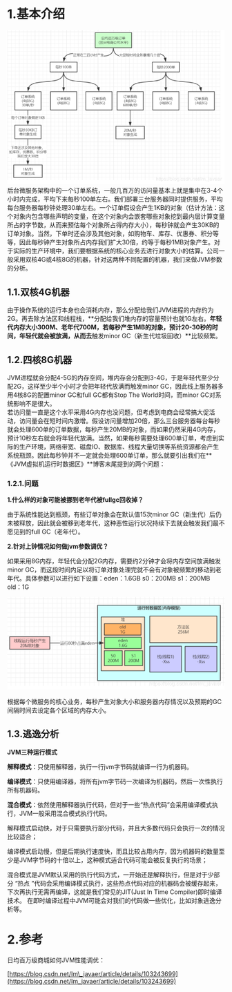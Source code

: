 # 1.基本介绍

![](/static/image/20191125190657919.png)  
后台微服务架构中的一个订单系统，一般几百万的访问量基本上就是集中在3-4个小时内完成，平均下来每秒100单左右。我们部署三台服务器同时提供服务，平均每台服务器每秒钟处理30单左右。一个订单假设会产生1KB的对象（估计方法：这个对象内包含哪些声明的变量，在这个对象内会嵌套哪些对象挖到最内层计算变量所占的字节数，从而来预估每个对象所占得内存大小），每秒钟就会产生30KB的订单对象。当然，下单时还会涉及其他对象，如购物车、库存、优惠券、积分等等，因此每秒钟产生对象所占内存我们扩大30倍，约等于每秒1MB对象产生。对于实际的生产环境中，我们要根据系统的核心业务去进行对象大小的估算。公司一般采用双核4G或4核8G的机器，针对这两种不同配置的机器，我们来做JVM参数的分析。

## 1.1.双核4G机器

由于操作系统的运行本身也会消耗内存，那么分配给我们JVM进程的内存约为2G。再去除方法区和线程栈，**分配给我们堆内存的容量预计也就1G左右。**年轻代内存大小300M、老年代700M，若每秒产生1MB的对象，预计20-30秒的时间，年轻代就会被放满，从而去**触发minor GC（新生代垃圾回收）**比较频繁。

## 1.2.四核8G机器

JVM进程就会分配4-5G的内存空间，堆内存会分配到3-4G，于是年轻代至少分配2G，这样至少半个小时才会把年轻代放满而触发minor GC，因此线上服务器多用4核8G的配置minor GC和full GC都有Stop The World时间，而minor GC对系统影响不是很大。  
若访问量一直是这个水平采用4G内存也没问题，但考虑到电商会经常搞大促活动，访问量会在短时间内激增。假设访问量增加20倍，那么三台服务器每台每秒就会处理600单的订单数据，每秒产生20MB的对象，而如果仍然采用4G内存，预计10秒左右就会将年轻代放满。当然，如果每秒需要处理600单订单，考虑到实际的生产环境，网络带宽、磁盘IO、数据库、线程大量切换等系统资源都会产生系统瓶颈。因此每秒钟并不一定就会处理600单订单，那么就要引出我们在**《JVM虚拟机运行时数据区》**博客末尾提到的两个问题：

### 1.2.1.问题

**1.什么样的对象可能被挪到老年代被fullgc回收掉？**

由于系统性能达到瓶颈，有些订单对象会在默认值15次minor GC（新生代）后仍未被释放，因此就会被移到老年代，这种恶性运行状况持续下去就会触发我们最不愿见到的full GC（老年代）。

**2.针对上钟情况如何做jvm参数调优？**

如果采用8G内存，年轻代会分配2G内存，需要约2分钟才会将内存空间放满触发minor GC，而这段时间内足以将订单对象处理完就不会有对象被频繁的移动到老年代。具体参数可以进行如下设置：eden：1.6GB s0：200MB s1：200MB old：1G

![](/static/image/20191125195431647.png)

根据每个微服务的核心业务，每秒产生对象大小和服务器内存情况以及预期的GC间隔时间去设定各个区域的内存大小。

## 1.3.逃逸分析

**JVM三种运行模式**

**解释模式**：只使用解释器，执行一行jvm字节码就编译一行为机器码。

**编译模式**：只使用编译器，将所有jvm字节码一次编译为机器码，然后一次性执行所有机器码。

**混合模式**：依然使用解释器执行代码，但对于一些“热点代码”会采用编译模式执行，JVM一般采用混合模式执行代码。

解释模式启动快，对于只需要执行部分代码，并且大多数代码只会执行一次的情况比较适合；

编译模式启动慢，但是后期执行速度快，而且比较占用内存，因为机器码的数量至少是JVM字节码的十倍以上，这种模式适合代码可能会被反复执行的场景；

混合模式是JVM默认采用的执行代码方式，一开始还是解释执行，但是对于少部分 “热点 ”代码会采用编译模式执行，这些热点代码对应的机器码会被缓存起来，下次再执行无需再编译，这就是我们常见的JIT\(Just In Time Compiler\)即时编译技术。 在即时编译过程中JVM可能会对我们的代码做一些优化，比如对象逃逸分析等。

# 2.参考

日均百万级商城如何JVM性能调优：

[https://blog.csdn.net/Im\_javaer/article/details/103243699](https://blog.csdn.net/Im_javaer/article/details/103243699)

